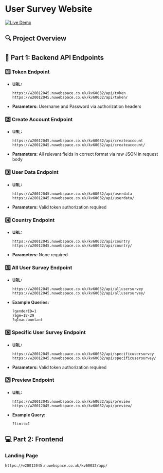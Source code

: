 # User Survey Website

[![Live Demo](https://img.shields.io/badge/Live-Demo-blue)](https://w20012045.nuwebspace.co.uk/kv60032/app/)

## 🔍 Project Overview

## 🚀 Part 1: Backend API Endpoints

### 1️⃣ Token Endpoint
- **URL:** 
  ```
  https://w20012045.nuwebspace.co.uk/kv60032/api/token
  https://w20012045.nuwebspace.co.uk/kv60032/api/token/
  ```
- **Parameters:** Username and Password via authorization headers

### 2️⃣ Create Account Endpoint
- **URL:**
  ```
  https://w20012045.nuwebspace.co.uk/kv60032/api/createaccount
  https://w20012045.nuwebspace.co.uk/kv60032/api/createaccount/
  ```
- **Parameters:** All relevant fields in correct format via raw JSON in request body

### 3️⃣ User Data Endpoint
- **URL:**
  ```
  https://w20012045.nuwebspace.co.uk/kv60032/api/userdata
  https://w20012045.nuwebspace.co.uk/kv60032/api/userdata/
  ```
- **Parameters:** Valid token authorization required

### 4️⃣ Country Endpoint
- **URL:**
  ```
  https://w20012045.nuwebspace.co.uk/kv60032/api/country
  https://w20012045.nuwebspace.co.uk/kv60032/api/country/
  ```
- **Parameters:** None required

### 5️⃣ All User Survey Endpoint
- **URL:**
  ```
  https://w20012045.nuwebspace.co.uk/kv60032/api/allusersurvey
  https://w20012045.nuwebspace.co.uk/kv60032/api/allusersurvey/
  ```
- **Example Queries:**
  ```
  ?genderID=1
  ?age=18-29
  ?q1=accountant
  ```

### 6️⃣ Specific User Survey Endpoint
- **URL:**
  ```
  https://w20012045.nuwebspace.co.uk/kv60032/api/specificusersurvey
  https://w20012045.nuwebspace.co.uk/kv60032/api/specificusersurvey/
  ```
- **Parameters:** Valid token authorization required

### 7️⃣ Preview Endpoint
- **URL:**
  ```
  https://w20012045.nuwebspace.co.uk/kv60032/api/preview
  https://w20012045.nuwebspace.co.uk/kv60032/api/preview/
  ```
- **Example Query:**
  ```
  ?limit=1
  ```

## 💻 Part 2: Frontend

### Landing Page
```
https://w20012045.nuwebspace.co.uk/kv60032/app/
```
